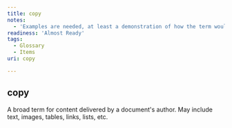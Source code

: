 ```yaml
---
title: copy
notes:
  - 'Examples are needed, at least a demonstration of how the term would be used in a sentence. This needs to be done especially for overloaded terms like this one.'
readiness: 'Almost Ready'
tags:
  - Glossary
  - Items
uri: copy

---
```

## copy

A broad term for content delivered by a document's author. May include text, images, tables, links, lists, etc.

